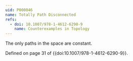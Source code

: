 ```yaml
---
uid: P000046
name: Totally Path Disconnected
refs:
  - doi: 10.1007/978-1-4612-6290-9
    name: Counterexamples in Topology
---
```


The only paths in the space are constant.

Defined on page 31 of {{doi:10.1007/978-1-4612-6290-9}}.
